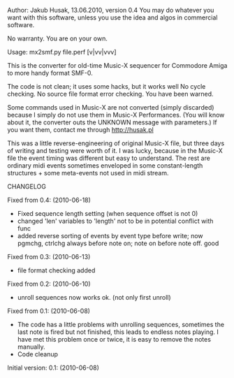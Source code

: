  Author: Jakub Husak, 13.06.2010, version 0.4
 You may do whatever you want with this software, unless you use the idea and algos in commercial software.
 
 No warranty. You are on your own.

 Usage: mx2smf.py file.perf [v|vv|vvv]

 This is the converter for old-time Music-X sequencer for Commodore Amiga
 to more handy format SMF-0.

 The code is not clean; it uses some hacks, but it works well
 No cycle checking. No source file format error checking. You have been warned.

 Some commands used in Music-X are not converted (simply discarded) because I simply do not use them in Music-X Performances.
 (You will know about it, the converter outs the UNKNOWN message with parameters.)
 If you want them, contact me through http://husak.pl

 This was a little reverse-engineering of original Music-X file, but three days of
 writing and testing were worth of it.
 I was lucky, because in the Music-X file the event timing was different but easy to understand.
 The rest are ordinary midi events sometimes enveloped in some constant-length structures + some meta-events not used in midi stream.

 CHANGELOG

 Fixed from 0.4: (2010-06-18)
 - Fixed sequence length setting (when sequence offset is not 0)
 - changed 'len' variables to 'length' not to be in potential conflict with func
 - added reverse sorting of events by event type before write;
   now pgmchg, ctrlchg always before note on; note on before note off. good
 
 Fixed from 0.3: (2010-06-13)
 - file format checking added
 
 Fixed from 0.2: (2010-06-10)
 - unroll sequences now works ok. (not only first unroll)
 
 Fixed from 0.1: (2010-06-08)
 - The code has a little problems with unrolling sequences, sometimes the last note is fired
 but not finished, this leads to endless notes playing. I have met this problem once or twice,
 it is easy to remove the notes manually.
 - Code cleanup

 Initial version: 0.1: (2010-06-08)


